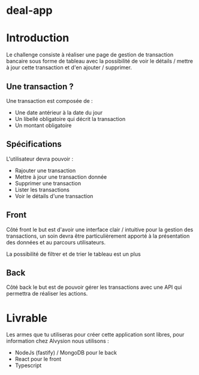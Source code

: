 # deal-app

# Introduction

Le challenge consiste à réaliser une page de gestion de transaction bancaire sous forme de tableau avec la possibilité de voir le détails / mettre à jour cette transaction et d'en ajouter / supprimer.

## Une transaction ?

Une transaction est composée de :

- Une date antérieur à la date du jour
- Un libellé obligatoire qui décrit la transaction
- Un montant obligatoire

## Spécifications
L'utilisateur devra pouvoir :

- Rajouter une transaction
- Mettre à jour une transaction donnée
- Supprimer une transaction
- Lister les transactions
- Voir le détails d'une transaction

## Front
Côté front le but est d'avoir une interface clair / intuitive pour la gestion des transactions, un soin devra être particulièrement apporté à la présentation des données et au parcours utilisateurs.

La possibilité de filtrer et de trier le tableau est un plus

## Back
Côté back le but est de pouvoir gérer les transactions avec une API qui permettra de réaliser les actions.

# Livrable
Les armes que tu utiliseras pour créer cette application sont libres, pour information chez Alvysion nous utilisons :

- NodeJs (fastify) / MongoDB pour le back
- React pour le front
- Typescript
